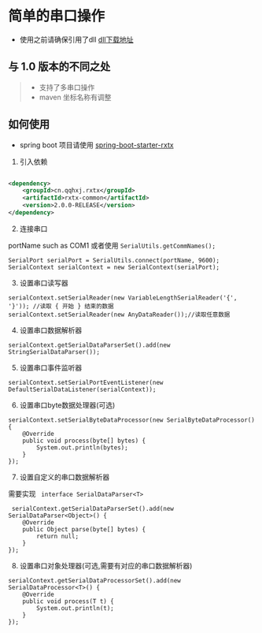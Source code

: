 # 简单的串口操作

- 使用之前请确保引用了dll  [dll下载地址](https://github.com/CMU-CREATE-Lab/commons-java/tree/master/java/lib/rxtx)

## 与 1.0 版本的不同之处

> - 支持了多串口操作
> - maven 坐标名称有调整
>

## 如何使用

- spring boot 项目请使用 [spring-boot-starter-rxtx](https://github.com/han1396735592/spring-boot-starter-rxtx)

1. 引入依赖

```xml

<dependency>
    <groupId>cn.qqhxj.rxtx</groupId>
    <artifactId>rxtx-common</artifactId>
    <version>2.0.0-RELEASE</version>
</dependency>
```

2. 连接串口

portName such as COM1 或者使用 `SerialUtils.getCommNames();`

```
SerialPort serialPort = SerialUtils.connect(portName, 9600);
SerialContext serialContext = new SerialContext(serialPort);
```

3. 设置串口读写器

```
serialContext.setSerialReader(new VariableLengthSerialReader('{', '}')); //读取 { 开始 } 结束的数据 
serialContext.setSerialReader(new AnyDataReader());//读取任意数据
```

4. 设置串口数据解析器

```
serialContext.getSerialDataParserSet().add(new StringSerialDataParser());
```

5. 设置串口事件监听器

```
serialContext.setSerialPortEventListener(new DefaultSerialDataListener(serialContext));
```

6. 设置串口byte数据处理器(可选)

```
serialContext.setSerialByteDataProcessor(new SerialByteDataProcessor() {
    @Override
    public void process(byte[] bytes) {
        System.out.println(bytes);
    }
});
```

7. 设置自定义的串口数据解析器

需要实现 ` interface SerialDataParser<T>`

```
 serialContext.getSerialDataParserSet().add(new SerialDataParser<Object>() {
    @Override
    public Object parse(byte[] bytes) {
        return null;
    }
});
```

8. 设置串口对象处理器(可选,需要有对应的串口数据解析器)

```
serialContext.getSerialDataProcessorSet().add(new SerialDataProcessor<T>() {
    @Override
    public void process(T t) {
        System.out.println(t);
    }
});
```

